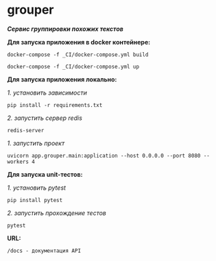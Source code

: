 # grouper

**_Сервис группировки похожих текстов_**

**Для запуска приложения в docker контейнере:**

`docker-compose -f _CI/docker-compose.yml build`

`docker-compose -f _CI/docker-compose.yml up`

**Для запуска приложения локально:**

_1. установить зависимости_

    pip install -r requirements.txt

_2. запустить сервер redis_

    redis-server

_1. запустить проект_

    uvicorn app.grouper.main:application --host 0.0.0.0 --port 8080 --workers 4

**Для запуска unit-тестов:**

_1. установить pytest_
    
    pip install pytest

_2. запустить прохождение тестов_

    pytest


**URL:**

    /docs - документация API


